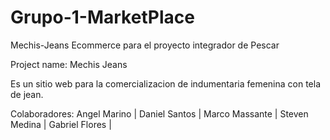 # Grupo-1-MarketPlace

 Mechis-Jeans
Ecommerce para el proyecto integrador de Pescar

Project name: Mechis Jeans

Es un sitio web para la comercializacion de indumentaria femenina con tela de jean.

Colaboradores:
Angel Marino |
Daniel Santos |
Marco Massante |
Steven Medina |
Gabriel Flores |

